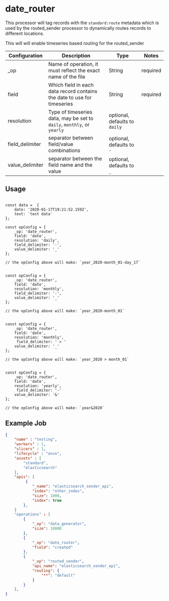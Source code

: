 
# date_router #

This processor will tag records with the `standard:route` metadata which is used by the routed_sender processor to dynamically routes records to different locations.


This will will enable timeseries based routing for the routed_sender



| Configuration | Description | Type |  Notes |
| --------- | -------- | ------ | ------ |
| _op | Name of operation, it must reflect the exact name of the file | String | required |
| field | Which field in each data record contains the date to use for timeseries | String | required |
| resolution | Type of timeseries data, may be set to `daily`, `monthly`, or `yearly` | optional, defaults to `daily` |
| field_delimiter | separator between field/value combinations | optional, defaults to `-` |
| value_delimiter | separator between the field name and the value | optional, defaults to `_` |


## Usage

```

const data =  {
    date: '2020-01-17T19:21:52.159Z',
    text: 'test data'
};

const opConfig = {
    _op: 'date_router',
    field: 'date',
    resolution: 'daily',
    field_delimiter: '-',
    value_delimiter: '_'
};

// the opConfig above will make: `year_2020-month_01-day_17`


const opConfig = {
    _op: 'date_router',
    field: 'date',
    resolution: 'monthly',
    field_delimiter: '-',
    value_delimiter: '_'
};

// the opConfig above will make: `year_2020-month_01`


const opConfig = {
    _op: 'date_router',
    field: 'date',
    resolution: 'monthly',
     field_delimiter: ' > '
    value_delimiter: '_'
};

// the opConfig above will make: `year_2020 > month_01`


const opConfig = {
    _op: 'date_router',
    field: 'date',
    resolution: 'yearly',
     field_delimiter: '-'
    value_delimiter: '&'
};

// the opConfig above will make: `year&2020`

```


## Example Job

```json
{
    "name" : "testing",
    "workers" : 1,
    "slicers" : 1,
    "lifecycle" : "once",
    "assets" : [
        "standard",
        "elasticsearch"
    ],
    "apis": [
         {
            "_name": "elasticsearch_sender_api",
            "index": "other_index",
            "size": 1000,
            "index": true
        },
    ]
    "operations" : [
        {
            "_op": "data_generator",
            "size": 10000
        },
        {
            "_op": "date_router",
            "field": "created"
        },
        {
            "_op": "routed_sender",
            "api_name": "elasticsearch_sender_api",
            "routing": {
                "**": "default"
            }
        }
    ],
}

```
